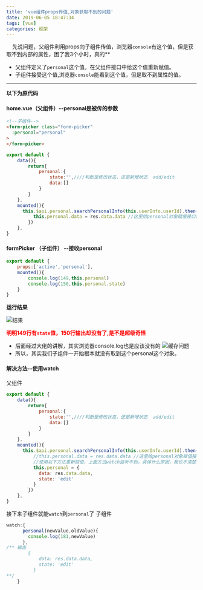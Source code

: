 ```yaml
---
title: 'vue组件props传值,对象获取不到的问题'
date: 2019-06-05 18:47:34
tags: [vue]
categories: 框架
---
```


<meta name="referrer" content="no-referrer" />


&nbsp;&nbsp;&nbsp;&nbsp;先说问题，父组件利用props向子组件传值，浏览器`console`有这个值，但是获取不到内部的属性，困了我3个小时，真的**
* 父组件定义了`personal`这个值。在父组件接口中给这个值重新赋值。
* 子组件接受这个值,浏览器`console`能看到这个值，但是取不到属性的值。


---
**以下为原代码**
#### home.vue（父组件）--personal是被传的参数

```html
<!--子组件-->
<form-picker class="form-picker"
  :personal="personal"
>
</form-picker>
```
```js
export default {
    data(){
        return{
            personal:{
                state:'',////判断是修改状态，还是新增状态  add/edit
                data:[]
            }
        }
    },
    mounted(){
      this.$api.personal.searchPersonalInfo(this.userInfo.userId).then((res)=>{
          this.personal.data = res.data.data //这里给personal对象赋值接口传来的数据
        })
    },
}


```

#### formPicker （子组件） --接收personal

```js
export default {
    props:['active','personal'],
    mounted(){
        console.log(149,this.personal)
        console.log(150,this.personal.state)
    }
}
```
**运行结果**

![结果](https://user-gold-cdn.xitu.io/2019/6/5/16b2727449e534d1?w=535&h=278&f=png&s=23702)

**<font color="red">明明149行有`state`值，150行输出却没有了,是不是超级奇怪</font>**

* 后面经过大佬的讲解，其实浏览器console.log也是应该没有的
![缓存问题](https://user-gold-cdn.xitu.io/2019/6/5/16b272c27bf8805d?w=481&h=338&f=png&s=21202)
* 所以，其实我们子组件一开始根本就没有取到这个personal这个对象。

#### 解决方法--使用watch
父组件
```js
export default {
    data(){
        return{
            personal:{
                state:'',////判断是修改状态，还是新增状态  add/edit
                data:[]
            }
        }
    },
    mounted(){
      this.$api.personal.searchPersonalInfo(this.userInfo.userId).then((res)=>{
          //this.personal.data = res.data.data //这里给personal对象赋值接口传来的数据
          //使用以下方法重新赋值，上面方法watch监听不到，具体什么原因，我也不清楚，知道的告知我！谢谢
          this.personal = {
            data: res.data.data,
            state: 'edit'
          }
        })
    },
}
```
接下来子组件就能`watch`到`personal`了
子组件
```js
watch:{
      personal(newValue,oldValue){
        console.log(181,newValue)
      },
/** 输出
        {
            data: res.data.data,
            state: 'edit'
          }
**/
    }
```